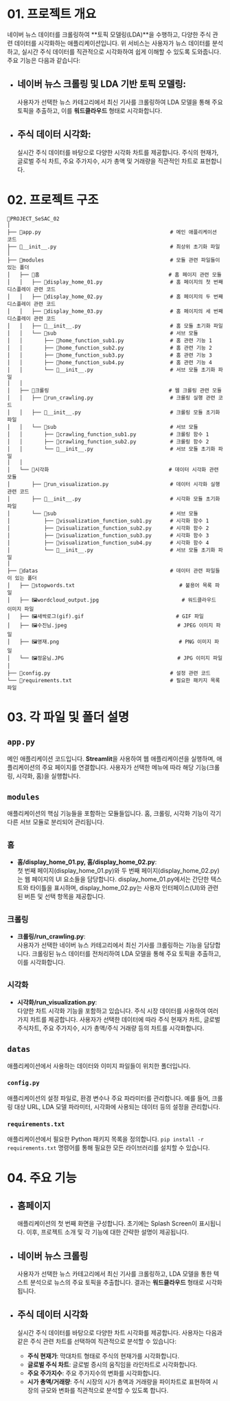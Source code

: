 # 01. 프로젝트 개요

네이버 뉴스 데이터를 크롤링하여 **토픽 모델링(LDA)**을 수행하고, 다양한 주식 관련 데이터를 시각화하는 애플리케이션입니다. 위 서비스는 사용자가 뉴스 데이터를 분석하고, 실시간 주식 데이터를 직관적으로 시각화하여 쉽게 이해할 수 있도록 도와줍니다. 주요 기능은 다음과 같습니다:

- ## **네이버 뉴스 크롤링 및 LDA 기반 토픽 모델링**:  
  사용자가 선택한 뉴스 카테고리에서 최신 기사를 크롤링하여 LDA 모델을 통해 주요 토픽을 추출하고, 이를 **워드클라우드** 형태로 시각화합니다.
  
- ## **주식 데이터 시각화**:  
  실시간 주식 데이터를 바탕으로 다양한 시각화 차트를 제공합니다. 주식의 현재가, 글로벌 주식 차트, 주요 주가지수, 시가 총액 및 거래량을 직관적인 차트로 표현합니다.

# 02. 프로젝트 구조


```
📁PROJECT_SeSAC_02
│
├── 📄app.py                                          # 메인 애플리케이션 코드
├── 📄__init__.py                                     # 최상위 초기화 파일
│
├── 📁modules                                         # 모듈 관련 파일들이 있는 폴더
│   ├── 📁홈                                          # 홈 페이지 관련 모듈
│   │   ├── 📄display_home_01.py                      # 홈 페이지의 첫 번째 디스플레이 관련 코드
│   │   ├── 📄display_home_02.py                      # 홈 페이지의 두 번째 디스플레이 관련 코드
│   │   ├── 📄display_home_03.py                      # 홈 페이지의 세 번째 디스플레이 관련 코드
│   │   ├── 📄__init__.py                             # 홈 모듈 초기화 파일
│   │   └── 📁sub                                     # 서브 모듈
│   │       ├── 📄home_function_sub1.py               # 홈 관련 기능 1
│   │       ├── 📄home_function_sub2.py               # 홈 관련 기능 2
│   │       ├── 📄home_function_sub3.py               # 홈 관련 기능 3
│   │       ├── 📄home_function_sub4.py               # 홈 관련 기능 4
│   │       └── 📄__init__.py                         # 서브 모듈 초기화 파일
│   │
│   ├── 📁크롤링                                       # 웹 크롤링 관련 모듈
│   │   ├── 📄run_crawling.py                         # 크롤링 실행 관련 코드
│   │   ├── 📄__init__.py                             # 크롤링 모듈 초기화 파일
│   │   └── 📁sub                                     # 서브 모듈
│   │       ├── 📄crawling_function_sub1.py           # 크롤링 함수 1
│   │       ├── 📄crawling_function_sub2.py           # 크롤링 함수 2
│   │       └── 📄__init__.py                         # 서브 모듈 초기화 파일
│   │
│   └── 📁시각화                                       # 데이터 시각화 관련 모듈
│       ├── 📄run_visualization.py                    # 데이터 시각화 실행 관련 코드
│       ├── 📄__init__.py                             # 시각화 모듈 초기화 파일
│       └── 📁sub                                     # 서브 모듈
│           ├── 📄visualization_function_sub1.py      # 시각화 함수 1
│           ├── 📄visualization_function_sub2.py      # 시각화 함수 2
│           ├── 📄visualization_function_sub3.py      # 시각화 함수 3
│           ├── 📄visualization_function_sub4.py      # 시각화 함수 4
│           └── 📄__init__.py                         # 서브 모듈 초기화 파일
│
├── 📁datas                                           # 데이터 관련 파일들이 있는 폴더
│   ├── 📄stopwords.txt                                  # 불용어 목록 파일
│   ├── 🖼️wordcloud_output.jpg                           # 워드클라우드 이미지 파일
│   ├── 🖼️새싹로그(gif).gif                              # GIF 파일
│   ├── 🖼️수진님.jpeg                                    # JPEG 이미지 파일
│   ├── 🖼️영재.png                                       # PNG 이미지 파일
│   └── 🖼️정윤님.JPG                                     # JPG 이미지 파일
│
├── 📄config.py                                       # 설정 관련 코드
└── 📄requirements.txt                                # 필요한 패키지 목록 파일
```




# 03. 각 파일 및 폴더 설명

## `app.py`
메인 애플리케이션 코드입니다. **Streamlit**을 사용하여 웹 애플리케이션을 실행하며, 애플리케이션의 주요 페이지를 연결합니다. 사용자가 선택한 메뉴에 따라 해당 기능(크롤링, 시각화, 홈)을 실행합니다.

## `modules`
애플리케이션의 핵심 기능들을 포함하는 모듈들입니다. 홈, 크롤링, 시각화 기능이 각기 다른 서브 모듈로 분리되어 관리됩니다.

## `홈`
- **홈/display_home_01.py, 홈/display_home_02.py**:  
  첫 번째 페이지(display_home_01.py)와 두 번째 페이지(display_home_02.py)는 웹 페이지의 UI 요소들을 담당합니다. display_home_01.py에서는 간단한 텍스트와 타이틀을 표시하며, display_home_02.py는 사용자 인터페이스(UI)와 관련된 버튼 및 선택 항목을 제공합니다.

## `크롤링`
- **크롤링/run_crawling.py**:  
  사용자가 선택한 네이버 뉴스 카테고리에서 최신 기사를 크롤링하는 기능을 담당합니다. 크롤링된 뉴스 데이터를 전처리하여 LDA 모델을 통해 주요 토픽을 추출하고, 이를 시각화합니다.

## `시각화`
- **시각화/run_visualization.py**:  
  다양한 차트 시각화 기능을 포함하고 있습니다. 주식 시장 데이터를 사용하여 여러 가지 차트를 제공합니다. 사용자가 선택한 데이터에 따라 주식 현재가 차트, 글로벌 주식차트, 주요 주가지수, 시가 총액/주식 거래량 등의 차트를 시각화합니다.

## `datas`
애플리케이션에서 사용하는 데이터와 이미지 파일들이 위치한 폴더입니다.

### `config.py`
애플리케이션의 설정 파일로, 환경 변수나 주요 파라미터를 관리합니다. 예를 들어, 크롤링 대상 URL, LDA 모델 파라미터, 시각화에 사용되는 데이터 등의 설정을 관리합니다.

### `requirements.txt`
애플리케이션에서 필요한 Python 패키지 목록을 정의합니다. `pip install -r requirements.txt` 명령어를 통해 필요한 모든 라이브러리를 설치할 수 있습니다.

# 04. 주요 기능

- ## **홈페이지**  
   애플리케이션의 첫 번째 화면을 구성합니다. 초기에는 Splash Screen이 표시됩니다. 이후, 프로젝트 소개 및 각 기능에 대한 간략한 설명이 제공됩니다.

- ## **네이버 뉴스 크롤링**  
   사용자가 선택한 뉴스 카테고리에서 최신 기사를 크롤링하고, LDA 모델을 통한 텍스트 분석으로 뉴스의 주요 토픽을 추출합니다. 결과는 **워드클라우드** 형태로 시각화됩니다.

- ## **주식 데이터 시각화**  
   실시간 주식 데이터를 바탕으로 다양한 차트 시각화를 제공합니다. 사용자는 다음과 같은 주식 관련 차트를 선택하여 직관적으로 분석할 수 있습니다:
   - **주식 현재가**: 막대차트 형태로 주식의 현재가를 시각화합니다.
   - **글로벌 주식 차트**: 글로벌 증시의 움직임을 라인차트로 시각화합니다.
   - **주요 주가지수**: 주요 주가지수의 변화를 시각화합니다.
   - **시가 총액/거래량**: 주식 시장의 시가 총액과 거래량을 파이차트로 표현하여 시장의 규모와 변화를 직관적으로 분석할 수 있도록 합니다.


